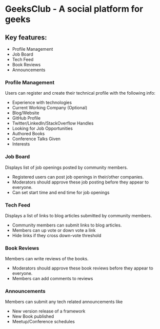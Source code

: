 # GeeksClub - A social platform for geeks

## Key features:
* Profile Management
* Job Board
* Tech Feed
* Book Reviews
* Announcements

### Profile Management
Users can register and create their technical profile with the following info:
* Experience with technologies
* Current Working Company (Optional)
* Blog/Website
* GitHub Profile
* Twitter/LinkedIn/StackOverflow Handles
* Looking for Job Opportunities
* Authored Books
* Conference Talks Given
* Interests

### Job Board
Displays list of job openings posted by community members.
* Registered users can post job openings in their/other companies.
* Moderators should approve these job posting before they appear to everyone.
* Can set start time and end time for job openings

### Tech Feed
Displays a list of links to blog articles submitted by community members.
* Community members can submit links to blog articles.
* Members can up vote or down vote a link
* Hide links if they cross down-vote threshold

### Book Reviews
Members can write reviews of the books.
* Moderators should approve these book reviews before they appear to everyone.
* Members can add comments to reviews

### Announcements
Members can submit any tech related announcements like
* New version release of a framework
* New Book published
* Meetup/Conference schedules

